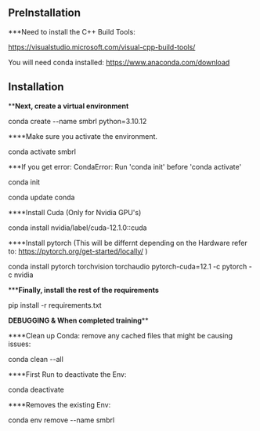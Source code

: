 ## PreInstallation

***Need to install the C++ Build Tools:

https://visualstudio.microsoft.com/visual-cpp-build-tools/


You will need conda installed: https://www.anaconda.com/download






## Installation





****Next, create a virtual environment**



conda create --name smbrl python=3.10.12


****Make sure you activate the environment.


conda activate smbrl

***If you get error: CondaError: Run 'conda init' before 'conda activate'

conda init


conda update conda


****Install Cuda (Only for Nvidia GPU's)

conda install nvidia/label/cuda-12.1.0::cuda


****Install pytorch (This will be differnt depending on the Hardware refer to: https://pytorch.org/get-started/locally/ )

conda install pytorch torchvision torchaudio pytorch-cuda=12.1 -c pytorch -c nvidia


*****Finally, install the rest of the requirements**


pip install -r requirements.txt








****DEBUGGING  &  When completed training******


****Clean up Conda: remove any cached files that might be causing issues:

conda clean --all


****First Run to deactivate the Env:


conda deactivate


****Removes the existing Env: 


conda env remove --name smbrl
